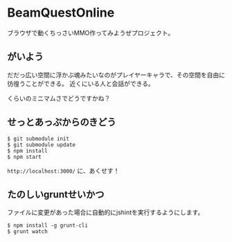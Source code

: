 # BeamQuestOnline

ブラウザで動くちっさいMMO作ってみようぜプロジェクト。

## がいよう

だだっ広い空間に浮かぶ魂みたいなのがプレイヤーキャラで、その空間を自由に彷徨うことができる。
近くにいる人と会話ができる。

くらいのミニマムさでどうですかね？

## せっとあっぷからのきどう

```
$ git submodule init
$ git submodule update
$ npm install
$ npm start
```

`http://localhost:3000/` に、あくせす！

## たのしいgruntせいかつ

ファイルに変更があった場合に自動的にjshintを実行するようにします。

```
$ npm install -g grunt-cli
$ grunt watch
```

